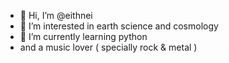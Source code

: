 - 👋 Hi, I’m @eithnei
- 👀 I’m interested in earth science and cosmology
- 🌱 I’m currently learning python
- and a music lover ( specially rock & metal )


<!---
eithnei/eithnei is a ✨ special ✨ repository because its `README.md` (this file) appears on your GitHub profile.
You can click the Preview link to take a look at your changes.
--->
